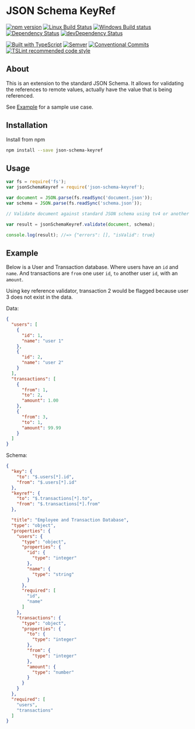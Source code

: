 # JSON Schema KeyRef

<!-- current project status -->
[![npm version](https://img.shields.io/npm/v/json-schema-keyref.svg)](https://www.npmjs.com/package/json-schema-keyref)
[![Linux Build Status](https://travis-ci.org/ChristianMurphy/json-schema-keyref.svg?branch=master)](https://travis-ci.org/ChristianMurphy/json-schema-keyref)
[![Windows Build status](https://ci.appveyor.com/api/projects/status/kb6d2293rbmtoimj/branch/master?svg=true)](https://ci.appveyor.com/project/ChristianMurphy/json-schema-keyref/branch/master)
[![Dependency Status](https://david-dm.org/ChristianMurphy/json-schema-keyref.svg)](https://david-dm.org/ChristianMurphy/json-schema-keyref)
[![devDependency Status](https://david-dm.org/ChristianMurphy/json-schema-keyref/dev-status.svg)](https://david-dm.org/ChristianMurphy/json-schema-keyref?type=dev)

<!-- standards and technologies used in project -->
[![Built with TypeScript](https://img.shields.io/badge/built_with-typescript-blue.svg)](https://www.typescriptlang.org/)
[![Semver](http://img.shields.io/SemVer/2.0.0.png)](http://semver.org/spec/v2.0.0.html)
[![Conventional Commits](https://img.shields.io/badge/Conventional%20Commits-1.0.0-yellow.svg)](https://conventionalcommits.org)
[![TSLint recommended code style](https://img.shields.io/badge/code_style-TSLint-brightgreen.svg?style=flat)](https://github.com/palantir/tslint/blob/master/src/configs/recommended.ts)

## About

This is an extension to the standard JSON Schema. It allows for validating the
references to remote values, actually have the value that is being referenced.

See [Example](#example) for a sample use case.

## Installation

Install from npm

``` sh
npm install --save json-schema-keyref
```

## Usage

``` js
var fs = require('fs');
var jsonSchemaKeyref = require('json-schema-keyref');

var document = JSON.parse(fs.readSync('document.json'));
var schema = JSON.parse(fs.readSync('schema.json'));

// Validate document against standard JSON schema using tv4 or another library

var result = jsonSchemaKeyref.validate(document, schema);

console.log(result); //=> {"errors": [], "isValid": true}
```

## Example

Below is a User and Transaction database. Where users have an `id` and `name`.
And transactions are `from` one user `id`, `to` another user `id`, with an
`amount`.

Using key reference validator, transaction 2 would be flagged because user 3
does not exist in the data.

Data:

``` json
{
  "users": [
    {
      "id": 1,
      "name": "user 1"
    },
    {
      "id": 2,
      "name": "user 2"
    }
  ],
  "transactions": [
    {
      "from": 1,
      "to": 2,
      "amount": 1.00
    },
    {
      "from": 3,
      "to": 1,
      "amount": 99.99
    }
  ]
}
```

Schema:

``` json
{
  "key": {
    "to": "$.users[*].id",
    "from": "$.users[*].id"
  },
  "keyref": {
    "to": "$.transactions[*].to",
    "from": "$.transactions[*].from"
  },

  "title": "Employee and Transaction Database",
  "type": "object",
  "properties": {
    "users": {
      "type": "object",
      "properties": {
        "id": {
          "type": "integer"
        },
        "name": {
          "type": "string"
        }
      },
      "required": [
        "id",
        "name"
      ]
    },
    "transactions": {
      "type": "object",
      "properties": {
        "to": {
          "type": "integer"
        },
        "from": {
          "type": "integer"
        },
        "amount": {
          "type": "number"
        }
      }
    }
  },
  "required": [
    "users",
    "transactions"
  ]
}
```
